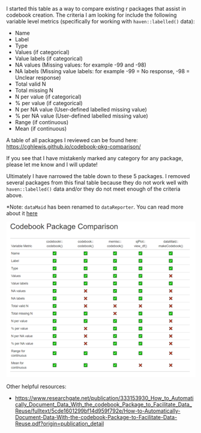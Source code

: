 I started this table as a way to compare existing r packages that assist in codebook creation. The criteria I am looking for include the following variable level metrics (specifically for working with `haven::labelled()` data):

- Name
- Label
- Type
- Values (if categorical)
- Value labels (if categorical)
- NA values (Missing values: for example -99 and -98)
- NA labels (Missing value labels: for example -99 = No response, -98 = Unclear response)
- Total valid N
- Total missing N
- N per value (if categorical)
- % per value (if categorical)
- N per NA value (User-defined labelled missing value)
- % per NA value (User-defined labelled missing value)
- Range (if continuous)
- Mean (if continuous)

A table of all packages I reviewed can be found here: https://cghlewis.github.io/codebook-pkg-comparison/

If you see that I have mistakenly marked any category for any package, please let me know and I will update!

Ultimately I have narrowed the table down to these 5 packages. I removed several packages from this final table because they do not work well with `haven::labelled()` data and/or they do not meet enough of the criteria above.

*Note: `dataMaid` has been renamed to `dataReporter`. You can read more about it [here](https://github.com/ekstroem/dataMaid)

![](https://github.com/Cghlewis/codebook-pkg-comparison/blob/main/img.PNG)

Other helpful resources: 

- https://www.researchgate.net/publication/333153930_How_to_Automatically_Document_Data_With_the_codebook_Package_to_Facilitate_Data_Reuse/fulltext/5cde1601299bf14d959f792e/How-to-Automatically-Document-Data-With-the-codebook-Package-to-Facilitate-Data-Reuse.pdf?origin=publication_detail
